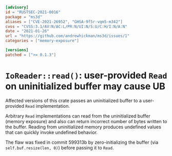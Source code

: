 ```toml
[advisory]
id = "RUSTSEC-2021-0016"
package = "ms3d"
aliases = ["CVE-2021-26952", "GHSA-9f5r-vqm5-m342"]
cvss = "CVSS:3.1/AV:N/AC:L/PR:N/UI:N/S:U/C:H/I:N/A:N"
date = "2021-01-26"
url = "https://github.com/andrewhickman/ms3d/issues/1"
categories = ["memory-exposure"]

[versions]
patched = [">= 0.1.3"]
```

# `IoReader::read()`: user-provided `Read` on uninitialized buffer may cause UB

Affected versions of this crate passes an uninitialized buffer to a user-provided `Read` implementation.

Arbitrary `Read` implementations can read from the uninitialized buffer (memory exposure) and also can return incorrect number of bytes written to the buffer.
Reading from uninitialized memory produces undefined values that can quickly invoke undefined behavior.

The flaw was fixed in commit 599313b by zero-initializing the buffer (via `self.buf.resize(len, 0)`) before passing it to `Read`.
